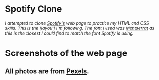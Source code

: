 # Spotify Clone

###### I attempted to clone [Spotify's](https://open.spotify.com/) web page to practice my HTML and CSS skills. This is the [layout] I'm following. The font i used was [Montserrat](https://fonts.google.com/specimen/Montserrat?query=montserrat) as this is the closest I could find to match the font Spotify is using. 

# Screenshots of the web page


## All photos are from [Pexels](https://www.pexels.com/). 
 
